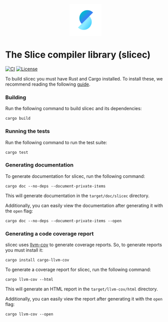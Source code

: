 <p align="center">
  <img src="https://github.com/icerpc/slicec/raw/main/.github/assets/slicec-banner.svg" height="100" width="100" />
</p>

# The Slice compiler library (slicec)

[![CI](https://github.com/icerpc/slicec/actions/workflows/ci.yml/badge.svg)][ci-home]
[![License](https://img.shields.io/github/license/icerpc/slicec?color=blue)][license]

To build slicec you must have Rust and Cargo installed.
To install these, we recommend reading the following [guide](https://doc.rust-lang.org/cargo/getting-started/installation.html).

### Building

Run the following command to build slicec and its dependencies:
```shell
cargo build
```

### Running the tests

Run the following command to run the test suite:
```shell
cargo test
```

### Generating documentation

To generate documentation for slicec, run the following command:
```shell
cargo doc --no-deps --document-private-items
```
This will generate documentation in the `target/doc/slicec` directory.

Additionally, you can easily view the documentation after generating it with the `open` flag:
```shell
cargo doc --no-deps --document-private-items --open
```

### Generating a code coverage report

slicec uses [llvm-cov](https://crates.io/crates/cargo-llvm-cov) to generate coverage reports.
So, to generate reports you must install it:
```shell
cargo install cargo-llvm-cov
```

To generate a coverage report for slicec, run the following command:
```shell
cargo llvm-cov --html
```
This will generate an HTML report in the `target/llvm-cov/html` directory.

Additionally, you can easily view the report after generating it with the `open` flag:
```shell
cargo llvm-cov --open
```

[ci-home]: https://github.com/icerpc/slicec/actions/workflows/ci.yml
[license]: https://github.com/icerpc/slicec/blob/main/LICENSE
[slice]: https://docs.icerpc.dev/slice2
